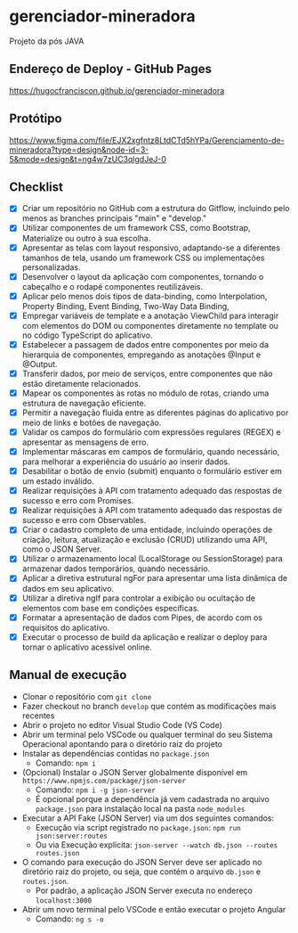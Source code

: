 # gerenciador-mineradora
Projeto da pós JAVA

## Endereço de Deploy - GitHub Pages
https://hugocfranciscon.github.io/gerenciador-mineradora

## Protótipo
https://www.figma.com/file/EJX2xgfntz8LtdCTd5hYPa/Gerenciamento-de-mineradora?type=design&node-id=3-5&mode=design&t=ng4w7zUC3qlgdJeJ-0

## Checklist

- [x] Criar um repositório no GitHub com a estrutura do Gitflow, incluindo pelo menos as branches principais "main" e "develop."
- [x] Utilizar componentes de um framework CSS, como Bootstrap, Materialize ou outro à sua escolha.
- [x] Apresentar as telas com layout responsivo, adaptando-se a diferentes tamanhos de tela, usando um framework CSS ou implementações personalizadas.
- [x] Desenvolver o layout da aplicação com componentes, tornando o cabeçalho e o rodapé componentes reutilizáveis.
- [x] Aplicar pelo menos dois tipos de data-binding, como Interpolation, Property Binding, Event Binding, Two-Way Data Binding, 
- [x] Empregar variáveis de template e a anotação ViewChild para interagir com elementos do DOM ou componentes diretamente no template ou no código TypeScript do aplicativo.
- [x] Estabelecer a passagem de dados entre componentes por meio da hierarquia de componentes, empregando as anotações @Input e @Output.
- [x] Transferir dados, por meio de serviços, entre componentes que não estão diretamente relacionados.
- [x] Mapear os componentes às rotas no módulo de rotas, criando uma estrutura de navegação eficiente.
- [x] Permitir a navegação fluida entre as diferentes páginas do aplicativo por meio de links e botões de navegação.
- [x] Validar os campos do formulário com expressões regulares (REGEX) e apresentar as mensagens de erro.
- [x] Implementar máscaras em campos de formulário, quando necessário, para melhorar a experiência do usuário ao inserir dados.
- [x] Desabilitar o botão de envio (submit) enquanto o formulário estiver em um estado inválido.
- [x] Realizar requisições à API com tratamento adequado das respostas de sucesso e erro com Promises.
- [x] Realizar requisições à API com tratamento adequado das respostas de sucesso e erro com Observables.
- [x] Criar o cadastro completo de uma entidade, incluindo operações de criação, leitura, atualização e exclusão (CRUD) utilizando uma API, como o JSON Server.
- [x] Utilizar o armazenamento local (LocalStorage ou SessionStorage) para armazenar dados temporários, quando necessário.
- [x] Aplicar a diretiva estrutural ngFor para apresentar uma lista dinâmica de dados em seu aplicativo.
- [x] Utilizar a diretiva ngIf para controlar a exibição ou ocultação de elementos com base em condições específicas.
- [x] Formatar a apresentação de dados com Pipes, de acordo com os requisitos do aplicativo.
- [x] Executar o processo de build da aplicação e realizar o deploy para tornar o aplicativo acessível online.

## Manual de execução
- Clonar o repositório com `git clone`
- Fazer checkout no branch `develop` que contém as modificações mais recentes
- Abrir o projeto no editor Visual Studio Code (VS Code)
- Abrir um terminal pelo VSCode ou qualquer terminal do seu Sistema Operacional apontando para o diretório raiz do projeto 
- Instalar as dependências contidas no `package.json`
  - Comando: `npm i`
- (Opcional) Instalar o JSON Server globalmente disponível em `https://www.npmjs.com/package/json-server`
  - Comando: `npm i -g json-server` 
  - É opcional porque a dependência já vem cadastrada no arquivo `package.json` para instalação local na pasta `node_modules`
- Executar a API Fake (JSON Server) via um dos seguintes comandos: 
  - Execução via script registrado no `package.json`: `npm run json:server:routes` 
  - Ou via Execução explícita: `json-server --watch db.json --routes routes.json`
- O comando para execução do JSON Server deve ser aplicado no diretório raiz do projeto, ou seja, que contém o arquivo `db.json` e `routes.json`.
  - Por padrão, a aplicação JSON Server executa no endereço `localhost:3000`    
- Abrir um novo terminal pelo VSCode e então executar o projeto Angular
  - Comando: `ng s -o`
